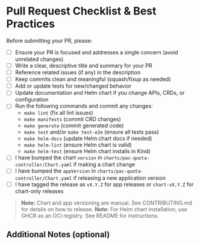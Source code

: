 # Pull Request Checklist & Best Practices

Before submitting your PR, please:

- [ ] Ensure your PR is focused and addresses a single concern (avoid unrelated changes)
- [ ] Write a clear, descriptive title and summary for your PR
- [ ] Reference related issues (if any) in the description
- [ ] Keep commits clean and meaningful (squash/fixup as needed)
- [ ] Add or update tests for new/changed behavior
- [ ] Update documentation and Helm chart if you change APIs, CRDs, or configuration
- [ ] Run the following commands and commit any changes:
  - `make lint` (fix all lint issues)
  - `make manifests` (commit CRD changes)
  - `make generate` (commit generated code)
  - `make test` and/or `make test-e2e` (ensure all tests pass)
  - `make helm-docs` (update Helm chart docs if needed)
  - `make helm-lint` (ensure Helm chart is valid)
  - `make helm-test` (ensure Helm chart installs in Kind)
- [ ] I have bumped the chart `version` in `charts/pac-quota-controller/Chart.yaml` if making a chart change
- [ ] I have bumped the `appVersion` in `charts/pac-quota-controller/Chart.yaml` if releasing a new application version
- [ ] I have tagged the release as `vX.Y.Z` for app releases or `chart-vX.Y.Z` for chart-only releases

> **Note:** Chart and app versioning are manual. See CONTRIBUTING.md for details on how to release.
> **Note:** For Helm chart installation, use GHCR as an OCI registry. See README for instructions.

## Additional Notes (optional)

<!-- Add any extra context, screenshots, or information here. -->
